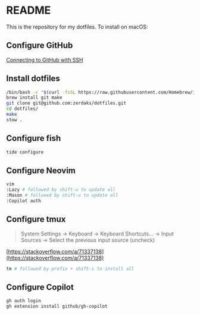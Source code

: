# README

This is the repository for my dotfiles. To install on macOS:

## Configure GitHub

[Connecting to GitHub with SSH](https://docs.github.com/en/authentication/connecting-to-github-with-ssh)

## Install dotfiles

```bash
/bin/bash -c "$(curl -fsSL https://raw.githubusercontent.com/Homebrew/install/HEAD/install.sh)"
brew install git make
git clone git@github.com:zerdaks/dotfiles.git
cd dotfiles/
make
stow .
```

## Configure fish

```bash
tide configure
```

## Configure Neovim

```bash
vim
:Lazy # followed by shift-u to update all
:Mason # followed by shift-u to update all
:Copilot auth
```

## Configure tmux

> System Settings &rarr; Keyboard &rarr; Keyboard Shortcuts... &rarr; Input Sources &rarr; Select the previous input source (uncheck)

[https://stackoverflow.com/a/71337138](https://stackoverflow.com/a/71337138)

```bash
tm # followed by prefix + shift-i to install all
```

## Configure Copilot

```bash
gh auth login
gh extension install github/gh-copilot
```
